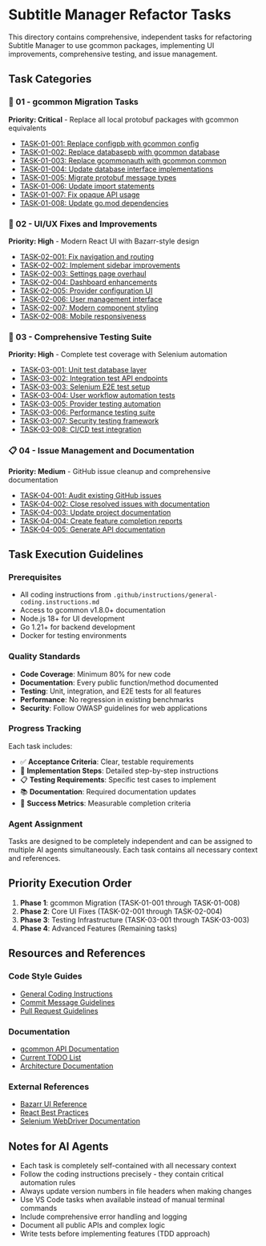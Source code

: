# Subtitle Manager Refactor Tasks

<!-- file: docs/tasks/README.md -->
<!-- version: 1.0.0 -->
<!-- guid: a1b2c3d4-e5f6-7890-abcd-ef1234567890 -->

This directory contains comprehensive, independent tasks for refactoring Subtitle Manager to use gcommon packages, implementing UI improvements, comprehensive testing, and issue management.

## Task Categories

### 🔄 01 - gcommon Migration Tasks
**Priority: Critical** - Replace all local protobuf packages with gcommon equivalents

- [TASK-01-001: Replace configpb with gcommon config](01-gcommon-migration/TASK-01-001-replace-configpb.md)
- [TASK-01-002: Replace databasepb with gcommon database](01-gcommon-migration/TASK-01-002-replace-databasepb.md)
- [TASK-01-003: Replace gcommonauth with gcommon common](01-gcommon-migration/TASK-01-003-replace-gcommonauth.md)
- [TASK-01-004: Update database interface implementations](01-gcommon-migration/TASK-01-004-update-database-interface.md)
- [TASK-01-005: Migrate protobuf message types](01-gcommon-migration/TASK-01-005-migrate-protobuf-types.md)
- [TASK-01-006: Update import statements](01-gcommon-migration/TASK-01-006-update-imports.md)
- [TASK-01-007: Fix opaque API usage](01-gcommon-migration/TASK-01-007-fix-opaque-api.md)
- [TASK-01-008: Update go.mod dependencies](01-gcommon-migration/TASK-01-008-update-dependencies.md)

### 🎨 02 - UI/UX Fixes and Improvements
**Priority: High** - Modern React UI with Bazarr-style design

- [TASK-02-001: Fix navigation and routing](02-ui-fixes/TASK-02-001-fix-navigation.md)
- [TASK-02-002: Implement sidebar improvements](02-ui-fixes/TASK-02-002-sidebar-improvements.md)
- [TASK-02-003: Settings page overhaul](02-ui-fixes/TASK-02-003-settings-overhaul.md)
- [TASK-02-004: Dashboard enhancements](02-ui-fixes/TASK-02-004-dashboard-enhancements.md)
- [TASK-02-005: Provider configuration UI](02-ui-fixes/TASK-02-005-provider-config-ui.md)
- [TASK-02-006: User management interface](02-ui-fixes/TASK-02-006-user-management.md)
- [TASK-02-007: Modern component styling](02-ui-fixes/TASK-02-007-modern-styling.md)
- [TASK-02-008: Mobile responsiveness](02-ui-fixes/TASK-02-008-mobile-responsive.md)

### 🧪 03 - Comprehensive Testing Suite
**Priority: High** - Complete test coverage with Selenium automation

- [TASK-03-001: Unit test database layer](03-testing/TASK-03-001-unit-test-database.md)
- [TASK-03-002: Integration test API endpoints](03-testing/TASK-03-002-integration-test-api.md)
- [TASK-03-003: Selenium E2E test setup](03-testing/TASK-03-003-selenium-setup.md)
- [TASK-03-004: User workflow automation tests](03-testing/TASK-03-004-user-workflow-tests.md)
- [TASK-03-005: Provider testing automation](03-testing/TASK-03-005-provider-test-automation.md)
- [TASK-03-006: Performance testing suite](03-testing/TASK-03-006-performance-tests.md)
- [TASK-03-007: Security testing framework](03-testing/TASK-03-007-security-tests.md)
- [TASK-03-008: CI/CD test integration](03-testing/TASK-03-008-ci-cd-integration.md)

### 📋 04 - Issue Management and Documentation
**Priority: Medium** - GitHub issue cleanup and comprehensive documentation

- [TASK-04-001: Audit existing GitHub issues](04-issue-management/TASK-04-001-audit-issues.md)
- [TASK-04-002: Close resolved issues with documentation](04-issue-management/TASK-04-002-close-resolved-issues.md)
- [TASK-04-003: Update project documentation](04-issue-management/TASK-04-003-update-documentation.md)
- [TASK-04-004: Create feature completion reports](04-issue-management/TASK-04-004-feature-reports.md)
- [TASK-04-005: Generate API documentation](04-issue-management/TASK-04-005-api-documentation.md)

## Task Execution Guidelines

### Prerequisites
- All coding instructions from `.github/instructions/general-coding.instructions.md`
- Access to gcommon v1.8.0+ documentation
- Node.js 18+ for UI development
- Go 1.21+ for backend development
- Docker for testing environments

### Quality Standards
- **Code Coverage**: Minimum 80% for new code
- **Documentation**: Every public function/method documented
- **Testing**: Unit, integration, and E2E tests for all features
- **Performance**: No regression in existing benchmarks
- **Security**: Follow OWASP guidelines for web applications

### Progress Tracking
Each task includes:
- ✅ **Acceptance Criteria**: Clear, testable requirements
- 🔧 **Implementation Steps**: Detailed step-by-step instructions
- 📋 **Testing Requirements**: Specific test cases to implement
- 📚 **Documentation**: Required documentation updates
- 🎯 **Success Metrics**: Measurable completion criteria

### Agent Assignment
Tasks are designed to be completely independent and can be assigned to multiple AI agents simultaneously. Each task contains all necessary context and references.

## Priority Execution Order

1. **Phase 1**: gcommon Migration (TASK-01-001 through TASK-01-008)
2. **Phase 2**: Core UI Fixes (TASK-02-001 through TASK-02-004)
3. **Phase 3**: Testing Infrastructure (TASK-03-001 through TASK-03-003)
4. **Phase 4**: Advanced Features (Remaining tasks)

## Resources and References

### Code Style Guides
- [General Coding Instructions](./.github/instructions/general-coding.instructions.md)
- [Commit Message Guidelines](./.github/commit-messages.md)
- [Pull Request Guidelines](./.github/pull-request-descriptions.md)

### Documentation
- [gcommon API Documentation](../gcommon-api/)
- [Current TODO List](../TODO.md)
- [Architecture Documentation](../ARCHITECTURE.md)

### External References
- [Bazarr UI Reference](https://github.com/morpheus65535/bazarr)
- [React Best Practices](https://react.dev/learn)
- [Selenium WebDriver Documentation](https://selenium-python.readthedocs.io/)

## Notes for AI Agents

- Each task is completely self-contained with all necessary context
- Follow the coding instructions precisely - they contain critical automation rules
- Always update version numbers in file headers when making changes
- Use VS Code tasks when available instead of manual terminal commands
- Include comprehensive error handling and logging
- Document all public APIs and complex logic
- Write tests before implementing features (TDD approach)
